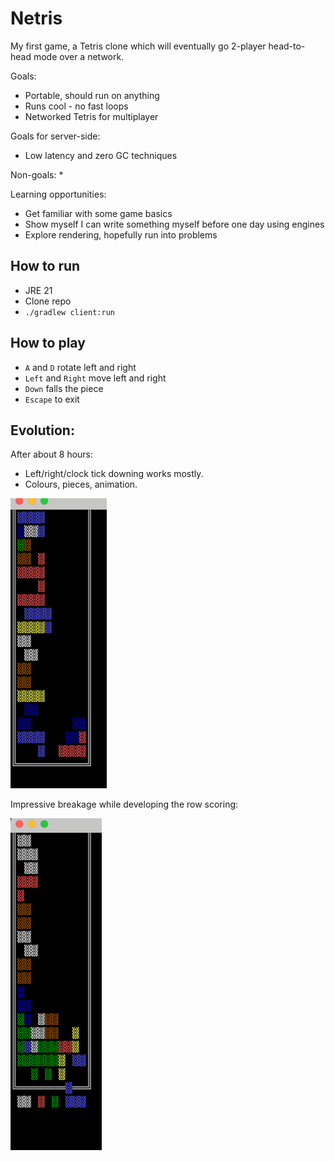 # Netris

My first game, a Tetris clone which will eventually go 2-player head-to-head mode over a network.

Goals:
* Portable, should run on anything
* Runs cool - no fast loops
* Networked Tetris for multiplayer

Goals for server-side:
* Low latency and zero GC techniques

Non-goals:
* 

Learning opportunities:
* Get familiar with some game basics
* Show myself I can write something myself before one day using engines
* Explore rendering, hopefully run into problems

## How to run
* JRE 21
* Clone repo
* `./gradlew client:run`

## How to play
* `A` and `D` rotate left and right
* `Left` and `Right` move left and right
* `Down` falls the piece
* `Escape` to exit

## Evolution:

After about 8 hours:
* Left/right/clock tick downing works mostly.
* Colours, pieces, animation.

![img.png](/history-pics/img0.png)

Impressive breakage while developing the row scoring:

![img.png](/history-pics/img1.png)


